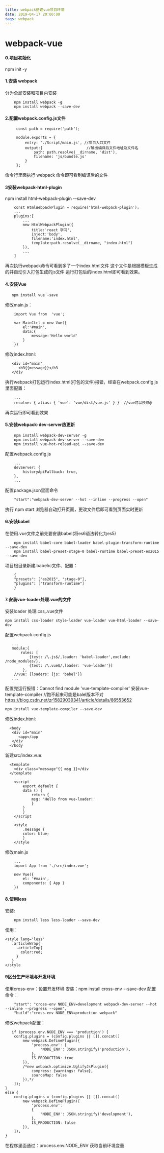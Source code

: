 ```yaml
---
title: webpack搭建vue项目环境
date: 2019-04-17 20:00:00
tags: webpack
---
```

# webpack-vue
#### 0.项目初始化

npm init -y

#### 1.安装 webpack 

分为全局安装和项目内安装
```
    npm install webpack -g
    npm install webpack --save-dev
``` 

#### 2.配置webpack.config.js文件
```
     const path = require('path');

     module.exports = {
         entry: './Script/main.js', //项目入口文件
         output:{                    //输出编译后文件地址及文件名
             path: path.resolve(__dirname, 'dist'),
             filename: 'js/bundle.js'
         }
     };
```          
命令行里面执行 webpack 命令即可看到编译后的文件

#### 3安装webpack-html-plugin
npm install html-webpack-plugin --save-dev
```
    const HtmlWebpackPlugin = require('html-webpack-plugin');
    ...
    plugins:[
        ...
        new HtmlWebpackPlugin({
            title:'react 学习',
            inject:'body',
            filename:'index.html',
            template:path.resolve(__dirname, "index.html")
        }),
        ...
    ]
```          

再次执行webpack命令可看到多了一个index.html文件
这个文件是根据模板生成的并自动引入打包生成的js文件
运行打包后的index.html即可看到效果。

#### 4.安装Vue

```
   npm install vue -save
```
修改main.js：
```
    import Vue from  'vue';

    var MainCtrl = new Vue({
        el:'#main',
        data:{
            message:'Hello world'
        }
    })
```
修改index.html:
```
   <div id="main"
      <h3{{message}}</h3
   </div   
```
执行webpack打包运行index.html(打包的文件)报错，经查在webpack.config.js里面配置：
```
    ...
    resolve: { alias: { 'vue': 'vue/dist/vue.js' } }  //vue可以换成@
```
再次运行即可看到效果

#### 5.安装webpack-dev-server热更新

```
    npm install webpack-dev-server -g
    npm install webpack-dev-server --save-dev
    npm install vue-hot-reload-api --save-dev
```
 配置webpack.config.js
```
    ...
    devServer: {
        historyApiFallback: true,
    },
    ...
```  
配置package.json里面命令
```
    "start":"webpack-dev-server --hot --inline --progress --open"
```
执行 npm start 浏览器自动打开页面，更改文件后即可看到页面实时更新

 
#### 6.安装babel

在使用.vue文件之前先要安装babel(将es6语法转化为es5)
```
    npm install babel-core babel-loader babel-plugin-transform-runtime --save-dev 
    npm install babel-preset-stage-0 babel-runtime babel-preset-es2015 --save-dev 
```
项目根目录新建.babelrc文件、配置：
```
    {
    "presets": ["es2015", "stage-0"],
    "plugins": ["transform-runtime"]
    }
```

#### 7.安装vue-loader处理.vue的文件 

安装loader 处理.css,.vue文件
```
npm install css-loader style-loader vue-loader vue-html-loader --save-dev
```
配置webpack.config.js
```
   ...
   module:{
       rules: [
           {test: /\.js$/,loader: 'babel-loader',exclude: /node_modules/},
           {test: /\.vue$/,loader: 'vue-loader'}]
        },
    //vue: {loaders: {js: 'babel'}}
   ...
```
配置完运行报错：Cannot find module 'vue-template-compiler'
安装vue-template-compiler   //跑不起来可能是balel版本不对  https://blog.csdn.net/zr15829039341/article/details/86553652
```
npm install vue-template-compiler --save-dev
```


 修改index.html:
 ```
   <body
    <div id="main"
       <app</app   
    </div
   </body
 ```


新建src/index.vue:
```
  <template
    <div class="message"{{ msg }}</div
  </template

    <script
        export default {
        data () {
            return {
            msg: 'Hello from vue-loader!'
            }
        }
        }
    </script

    <style
        .message {
        color: blue;
        }
    </style
```


修改main.js
```
    ...
    import App from './src/index.vue';

    new Vue({
        el: '#main',
        components: { App }
    })
```

#### 8.使用less

安装:
```
    npm install less less-loader --save-dev
```
使用：
```
<style lang='less'
   .articleWrap{
     .articleTop{
       color:red;
     }
   }
</style
```


#### 9区分生产环境与开发环境

使用cross-env：设置开发环境
安装：npm install cross-env --save-dev
配置命令：
```
    "start": "cross-env NODE_ENV=development webpack-dev-server --hot --inline --progress --open",
    "build":"cross-env NODE_ENV=production webpack"
```
修改webpack配置：
```
   if (process.env.NODE_ENV === 'production') {
    config.plugins = (config.plugins || []).concat([
        new webpack.DefinePlugin({
            'process.env': {
                'NODE_ENV': JSON.stringify('production'),
            },
            IS_PRODUCTION: true
        }),
        /*new webpack.optimize.UglifyJsPlugin({
            compress: {warnings: false},
            sourceMap: false
        }),*/
    ]);
}
else {
    config.plugins = (config.plugins || []).concat([
        new webpack.DefinePlugin({
            'process.env':
            {
                'NODE_ENV': JSON.stringify('development'),
            },
            IS_PRODUCTION: false
        }),
    ]);
}
```
在程序里面通过：process.env.NODE_ENV 获取当前环境变量
 
